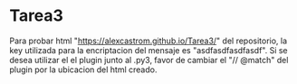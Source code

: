 # Tarea3
Para probar html "https://alexcastrom.github.io/Tarea3/" del repositorio, la key utilizada para la encriptacion del mensaje es "asdfasdfasdfasdf".
Si se desea utilizar el el plugin junto al .py3, favor de cambiar el "// @match" del plugin por la ubicacion del html creado.
